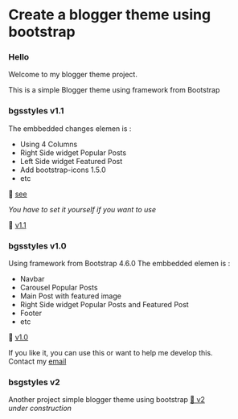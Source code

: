 # Create a blogger theme using bootstrap
### Hello
Welcome to my blogger theme project.  

This is a simple Blogger theme using framework from Bootstrap  

### bgsstyles v1.1  
The embbedded changes elemen is :
- Using 4 Columns
- Right Side widget Popular Posts 
- Left Side widget Featured Post
- Add bootstrap-icons 1.5.0
- etc

👀 [see](https://bgsstyles-1.blogspot.com/)  

_You have to set it yourself if you want to use_

🚀 [v1.1](https://github.com/bagoes/bgsstyles/archive/refs/tags/v1.1.zip)   

### bgsstyles v1.0  
Using framework from Bootstrap 4.6.0
The embbedded elemen is :
- Navbar
- Carousel Popular Posts
- Main Post with featured image
- Right Side widget Popular Posts and Featured Post
- Footer
- etc  

🚀 [v1.0](https://github.com/bagoes/bgsstyles/releases/download/v1.0/bgsstyles-1.0.xml)  

If you like it, you can use this or want to help me develop this.\
Contact my [email](mailto:bgs@bgs.web.id)  

### bsgstyles v2
Another project simple blogger theme using bootstrap 
[👀 v2](https://bgsstyles.blogspot.com)  
_under construction_
